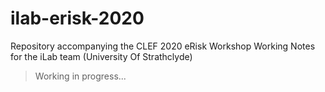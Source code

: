 # ilab-erisk-2020
Repository accompanying the CLEF 2020 eRisk Workshop Working Notes for the iLab team (University Of Strathclyde)

> Working in progress...
